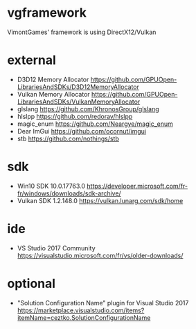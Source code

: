 # vgframework
 VimontGames' framework is using DirectX12/Vulkan
 
# external
- D3D12 Memory Allocator
https://github.com/GPUOpen-LibrariesAndSDKs/D3D12MemoryAllocator
- Vulkan Memory Allocator
https://github.com/GPUOpen-LibrariesAndSDKs/VulkanMemoryAllocator
- glslang
https://github.com/KhronosGroup/glslang
- hlslpp
https://github.com/redorav/hlslpp
- magic_enum
https://github.com/Neargye/magic_enum
- Dear ImGui
https://github.com/ocornut/imgui
- stb
https://github.com/nothings/stb

# sdk
- Win10 SDK 10.0.17763.0
https://developer.microsoft.com/fr-fr/windows/downloads/sdk-archive/
- Vulkan SDK 1.2.148.0
https://vulkan.lunarg.com/sdk/home

# ide
- VS Studio 2017 Community
https://visualstudio.microsoft.com/fr/vs/older-downloads/

# optional
- "Solution Configuration Name" plugin for Visual Studio 2017
https://marketplace.visualstudio.com/items?itemName=ceztko.SolutionConfigurationName
